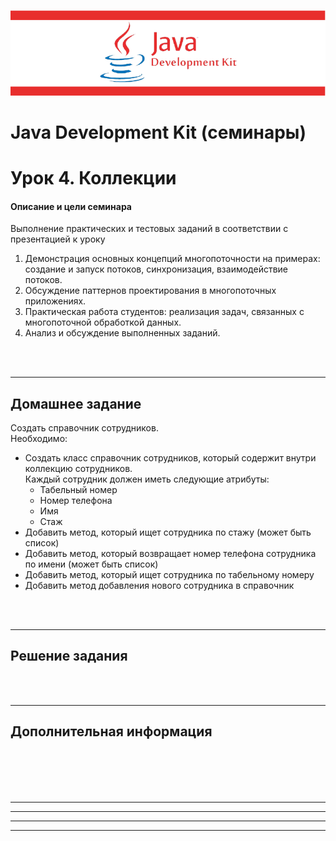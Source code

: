 ![](assets/_logo_min_.png)
# Java Development Kit (семинары)
# Урок 4. Коллекции

#### Описание и цели семинара
Выполнение практических и тестовых заданий в соответствии с презентацией к уроку
1. Демонстрация основных концепций многопоточности на примерах: создание и запуск потоков, синхронизация, взаимодействие потоков.
2. Обсуждение паттернов проектирования в многопоточных приложениях.
3. Практическая работа студентов: реализация задач, связанных с многопоточной обработкой данных.
4. Анализ и обсуждение выполненных заданий.

<br><br><hr>
## Домашнее задание
Создать справочник сотрудников. <br>
Необходимо: <br>
- Создать класс справочник сотрудников, который содержит внутри коллекцию сотрудников. <br> 
  Каждый сотрудник должен иметь следующие атрибуты:
    - Табельный номер
    - Номер телефона
    - Имя
    - Стаж
- Добавить метод, который ищет сотрудника по стажу (может быть список)
- Добавить метод, который возвращает номер телефона сотрудника по имени (может быть список)
- Добавить метод, который ищет сотрудника по табельному номеру
- Добавить метод добавления нового сотрудника в справочник

<br><br><hr>
## Решение задания

<br><br><hr>
## Дополнительная информация


<br><br><br><br><hr>
<hr>
<hr>
<hr>
